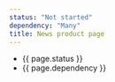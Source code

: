 ```yaml
---
status: "Not started"
dependency: "Many"
title: News product page
---
```


- {{ page.status }}
- {{ page.dependency }}